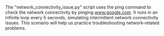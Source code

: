 The "network_connectivity_issue.py" script uses the ping command to check the network connectivity by pinging www.google.com. It runs in an infinite loop every 5 seconds, simulating intermittent network connectivity issues. This scenario will help us practice troubleshooting network-related problems.
